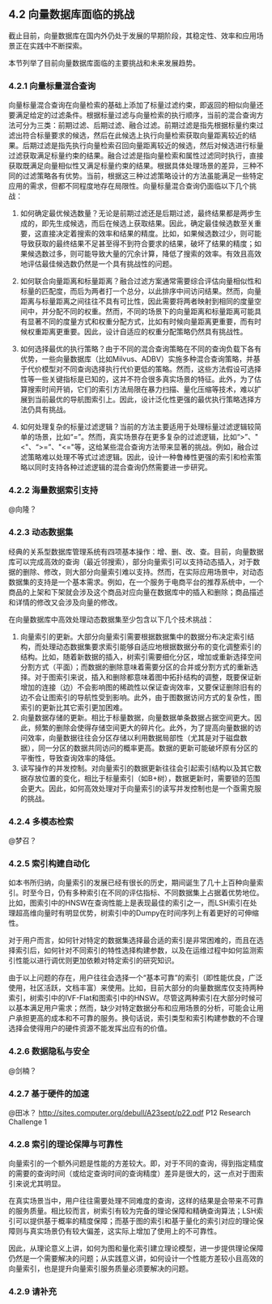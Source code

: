 ## 4.2 向量数据库面临的挑战

截止目前，向量数据库在国内外仍处于发展的早期阶段，其稳定性、效率和应用场景正在实践中不断探索。

本节列举了目前向量数据库面临的主要挑战和未来发展趋势。



### 4.2.1 向量标量混合查询

向量标量混合查询在向量检索的基础上添加了标量过滤约束，即返回的相似向量还要满足给定的过滤条件。根据标量过滤与向量检索的执行顺序，当前的混合查询方法可分为三类：前期过滤、后期过滤、融合过滤。前期过滤是指先根据标量约束过滤出符合标量要求的候选，然后在此候选上执行向量检索获取向量距离较近的结果。后期过滤是指先执行向量检索召回向量距离较近的候选，然后对候选进行标量过滤获取满足标量约束的结果。融合过滤是指向量检索和属性过滤同时执行，直接获取既满足向量相似性又满足标量约束的结果。根据具体处理场景的差异，三种不同的过滤策略各有优势。当前，根据这三种过滤策略设计的方法虽能满足一些特定应用的需求，但都不同程度地存在局限性。向量标量混合查询仍面临以下几个挑战：

1. 如何确定最优候选数量？无论是前期过滤还是后期过滤，最终结果都是两步生成的，即先生成候选，而后在候选上获取结果。因此，确定最佳候选数至关重要，这直接决定着搜索的效率和结果的精度。比如，如果候选数过少，则可能导致获取的最终结果不足甚至得不到符合要求的结果，破坏了结果的精度；如果候选数过多，则可能导致大量的冗余计算，降低了搜索的效率。有效且高效地评估最佳候选数仍然是一个具有挑战性的问题。

2. 如何联合向量距离和标量距离？融合过滤方案通常需要综合评估向量相似性和标量的匹配度，而后为两者打一个总分，以此排序中间访问结果。然而，向量距离与标量距离之间往往不具有可比性，因此需要将两者映射到相同的度量空间中，并分配不同的权重。然而，不同的场景下的向量距离和标量距离可能具有显著不同的度量方式和权重分配方式，比如有时候向量距离更重要，而有时候权重距离更重要。因此，设计自适应的权重分配策略仍然具有挑战性。

3. 如何选择最优的执行策略？由于不同的混合查询策略在不同的查询负载下各有优势，一些向量数据库（比如Milvus、ADBV）实施多种混合查询策略，并基于代价模型对不同查询选择执行代价更低的策略。然而，这些方法假设可选择性等一些关键指标是已知的，这并不符合很多真实场景的特征。此外，为了估算搜索时间开销，它们的索引方法局限在暴力扫描、量化压缩等技术，难以扩展到当前最优的导航图索引上。因此，设计泛化性更强的最优执行策略选择方法仍具有挑战。

4. 如何处理复杂的标量过滤逻辑？当前的方法主要适用于处理标量过滤逻辑较简单的场景，比如“=”。然而，真实场景存在更多复杂的过滤逻辑，比如“>”、"<"、“>=”、"<="等，这给某些混合查询方法带来显著的挑战。例如，融合过滤策略难以处理不等式过滤逻辑。因此，设计一种鲁棒性更强的索引和检索策略以同时支持各种过滤逻辑的混合查询仍然需要进一步研究。



### 4.2.2 海量数据索引支持

@向隆？



### 4.2.3 动态数据集

经典的关系型数据库管理系统有四项基本操作：增、删、改、查。目前，向量数据库可以完成高效的查询（最近邻搜索），部分向量索引可以支持动态插入，对于数据的删除、修改，则大部分向量索引难以支持。然而，在实际应用场景中，对动态数据集的支持是一个基本需求。例如，在一个服务于电商平台的推荐系统中，一个商品的上架和下架就会涉及这个商品对应向量在数据库中的插入和删除；商品描述和详情的修改又会涉及向量的修改。



在向量数据库中高效处理动态数据集至少包含以下几个技术挑战：

1. 向量索引的更新。大部分向量索引需要根据数据集中的数据分布决定索引结构，而处理动态数据集要求索引能够自适应地根据数据分布的变化调整索引的结构。比如，随着新数据的插入，树索引需要细化分区，增加或重新选择空间分割方式（平面）；而数据的删除意味着需要分区的合并或分割方式的重新选择。对于图索引来说，插入和删除都意味着图中拓扑结构的调整，既要保证新增加的连接（边）不会影响图的稀疏性以保证查询效率，又要保证删除旧有的边不会让图索引的导航性受到影响。此外，由于图数据访问方式的复杂性，图索引的更新比其它索引更加困难。
2. 向量数据存储的更新。相比于标量数据，向量数据单条数据占据空间更大。因此，频繁的删除会使得存储空间更大的碎片化。此外，为了提高向量数据的访问效率，向量数据往往会分区存储以利用数据局部性（尤其是对于磁盘数据），同一分区的数据共同访问的概率更高。数据的更新可能破坏原有分区的平衡性，导致查询效率的降低。
3. 读写操作的并发控制。对向量索引的数据更新往往会引起索引结构以及其它数据存放位置的变化，相比于标量索引（如B+树），数据更新时，需要锁的范围会更大。因此，如何高效处理对于向量索引的读写并发控制也是一个亟需克服的挑战。



### 4.2.4 多模态检索

@梦召？



### 4.2.5 索引构建自动化

如本书所归纳，向量索引的发展已经有很长的历史，期间诞生了几十上百种向量索引。时至今日，仍有多种索引在不同的评估指标、不同数据集上占据着优势地位。比如，图索引中的HNSW在查询性能上是表现最佳的索引之一，而LSH索引在处理超高维向量时有明显优势，树索引中的Dumpy在时间序列上有着更好的可伸缩性。

对于用户而言，如何针对特定的数据集选择最合适的索引是非常困难的，而且在选择索引后，如何针对不同索引的特性选择构建参数，以及在运维过程中如何监测索引性能以进行调优则更加依赖对特定索引的研究知识。

由于以上问题的存在，用户往往会选择一个“基本可靠”的索引（即性能优良，广泛使用，社区活跃，文档丰富）来使用。比如，目前大部分的向量数据库仅支持两种索引，树索引中的IVF-Flat和图索引中的HNSW。尽管这两种索引在大部分时候可以基本满足用户需求；然而，缺少对特定数据分布和应用场景的分析，可能会让用户承担更高的成本和不可靠的服务。换句话说，索引类型和索引构建参数的不合理选择会使得用户的硬件资源不能发挥出应有的价值。



### 4.2.6 数据隐私与安全

@剑楠？ 



### 4.2.7 基于硬件的加速

@田冰？  http://sites.computer.org/debull/A23sept/p22.pdf  P12 Research Challenge 1





### 4.2.8 索引的理论保障与可靠性

向量索引的一个额外问题是性能的方差较大。即，对于不同的查询，得到指定精度的需要的查询时间（或给定查询时间的查询精度）差异是很大的，这一点对于图索引来说尤其明显。

在真实场景当中，用户往往需要处理不同难度的查询，这样的结果是会带来不可靠的服务质量。相比较而言，树索引有较为完备的理论保障和精确查询算法；LSH索引可以提供基于概率的精度保障；而基于图的索引和基于量化的索引对应的理论保障则与真实场景仍有较大偏差，这实际上增加了使用上的不可靠性。

因此，从理论意义上讲，如何为图和量化索引建立理论模型，进一步提供理论保障仍然是一个需要解决的问题；从实践意义讲，如何设计一个性能方差较小且高效的向量索引，也是提升向量索引服务质量必须要解决的问题。



### 4.2.9 请补充





